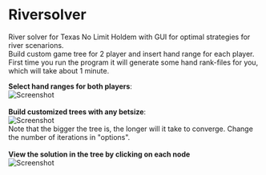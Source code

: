 # Riversolver
River solver for Texas No Limit Holdem with GUI for optimal strategies for river scenarions.
<br>
Build custom game tree for 2 player and insert hand range for each player. First time you run the program it will generate some hand rank-files for you, which will take about 1 minute. 
<br>

<b>Select hand ranges for both players</b>:
<br>
<img src="https://github.com/papeta/River-solver/blob/master/shoots/RangeSelect.png" alt="Screenshot"/>
<br>
<br>
<b>Build customized trees with any betsize</b>: 
<br>
<img src="https://github.com/papeta/River-solver/blob/master/shoots/TreeBuild.png" alt="Screenshot"/>
<br>
Note that the bigger the tree is, the longer will it take to converge. Change the number of iterations in "options". 
<br>
<br>
<b>View the solution in the tree by clicking on each node</b>
<br>
<img src="https://github.com/papeta/River-solver/blob/master/shoots/ResultView.png" alt="Screenshot"/>
